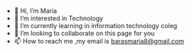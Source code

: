 - 👋 Hi, I’m Maria
- 👀 I’m interested in Technology
- 🌱 I’m currently learning in information technology coleg
- 💞️ I’m looking to collaborate on this page for you
- 📫 How to reach me ,my email is barasmaria8@gmail.com

<!---
Maria6it/Maria6it is a ✨ special ✨ repository because its `README.md` (this file) appears on your GitHub profile.
You can click the Preview link to take a look at your changes.
--->
